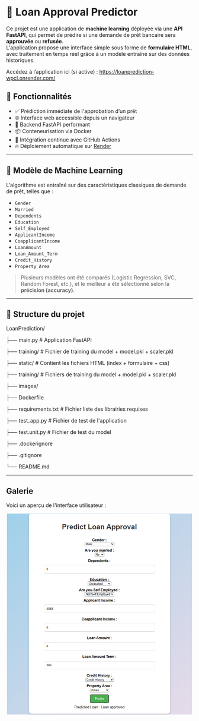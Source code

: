 
# 🏦 Loan Approval Predictor

Ce projet est une application de **machine learning** déployée via une **API FastAPI**, qui permet de prédire si une demande de prêt bancaire sera **approuvée** ou **refusée**.  
L'application propose une interface simple sous forme de **formulaire HTML**, avec traitement en temps réel grâce à un modèle entraîné sur des données historiques.

Accédez à l’application ici (si active) : https://loanprediction-wpcl.onrender.com/

## 🚀 Fonctionnalités

- ✅ Prédiction immédiate de l'approbation d’un prêt
- 🌐 Interface web accessible depuis un navigateur
- 🔧 Backend FastAPI performant
- 📦 Conteneurisation via Docker
- 🔁 Intégration continue avec GitHub Actions
- 🔥 Déploiement automatique sur [Render](https://render.com)

---

## 🧠 Modèle de Machine Learning

L'algorithme est entraîné sur des caractéristiques classiques de demande de prêt, telles que :

- `Gender`
- `Married`
- `Dependents`
- `Education`
- `Self_Employed`
- `ApplicantIncome`
- `CoapplicantIncome`
- `LoanAmount`
- `Loan_Amount_Term`
- `Credit_History`
- `Property_Area`

> Plusieurs modèles ont été comparés (Logistic Regression, SVC, Random Forest, etc.), et le meilleur a été sélectionné selon la **précision (accuracy)**.

---

## 📁 Structure du projet

LoanPrediction/

├── main.py               # Application FastAPI

├── training/                # Fichier de training du model + model.pkl + scaler.pkl

├── static/               # Contient les fichiers HTML (index + formulaire + css)

├── training/                # Fichiers de training du model + model.pkl + scaler.pkl

├── images/ 

├── Dockerfile

├── requirements.txt        # Fichier liste des librairies requises

├── test_app.py           # Fichier de test de l'application

├── test.unit.py            # Fichier de test du model

├── .dockerignore

├── .gitignore

└── README.md

---

## Galerie

Voici un aperçu de l'interface utilisateur :
<p align="center">
  <img src="images/img_loanapproved.png" alt="Image Interface" width="500">
</p>
